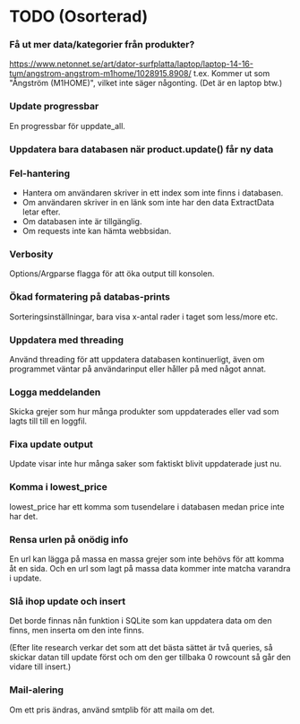 # TODO (Osorterad)

### Få ut mer data/kategorier från produkter?

<https://www.netonnet.se/art/dator-surfplatta/laptop/laptop-14-16-tum/angstrom-angstrom-m1home/1028915.8908/> t.ex. Kommer ut som "Ångström  (M1HOME)", vilket inte säger någonting. (Det är en laptop btw.)

### Update progressbar

En progressbar för uppdate_all.

### Uppdatera bara databasen när product.update() får ny data

### Fel-hantering

- Hantera om användaren skriver in ett index som inte finns i databasen.
- Om användaren skriver in en länk som inte har den data ExtractData letar efter.
- Om databasen inte är tillgänglig.
- Om requests inte kan hämta webbsidan.

### Verbosity

Options/Argparse flagga för att öka output till konsolen.

### Ökad formatering på databas-prints

Sorteringsinställningar, bara visa x-antal rader i taget som less/more etc.

### Uppdatera med threading

Använd threading för att uppdatera databasen kontinuerligt, även om programmet väntar på användarinput eller håller på med något annat.

### Logga meddelanden

Skicka grejer som hur många produkter som uppdaterades eller vad som lagts till till en loggfil.

### Fixa update output

Update visar inte hur många saker som faktiskt blivit uppdaterade just nu.

### Komma i lowest_price

lowest_price har ett komma som tusendelare i databasen medan price inte har det.

### Rensa urlen på onödig info

En url kan lägga på massa en massa grejer som inte behövs för att komma åt en sida. Och en url som lagt på massa data kommer inte matcha varandra i update.

### Slå ihop update och insert

Det borde finnas nån funktion i SQLite som kan uppdatera data om den finns, men inserta om den inte finns.

(Efter lite research verkar det som att det bästa sättet är två queries, så skickar datan till update först och om den ger tillbaka 0 rowcount så går den vidare till insert.)

### Mail-alering

Om ett pris ändras, använd smtplib för att maila om det.
